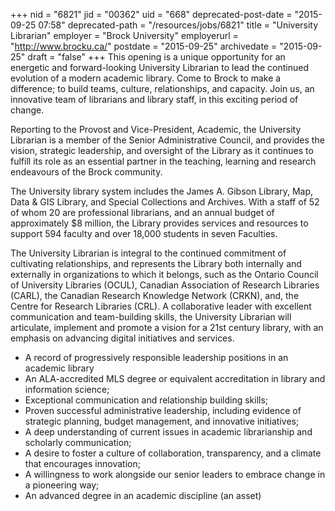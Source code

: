 +++
nid = "6821"
jid = "00362"
uid = "668"
deprecated-post-date = "2015-09-25 07:58"
deprecated-path = "/resources/jobs/6821"
title = "University Librarian"
employer = "Brock University"
employerurl = "http://www.brocku.ca/"
postdate = "2015-09-25"
archivedate = "2015-09-25"
draft = "false"
+++
This opening is a unique opportunity for an energetic and
forward-looking University Librarian to lead the continued evolution of
a modern academic library. Come to Brock to make a difference; to build
teams, culture, relationships, and capacity. Join us, an innovative team
of librarians and library staff, in this exciting period of change.

Reporting to the Provost and Vice-President, Academic, the University
Librarian is a member of the Senior Administrative Council, and provides
the vision, strategic leadership, and oversight of the Library as it
continues to fulfill its role as an essential partner in the teaching,
learning and research endeavours of the Brock community.

The University library system includes the James A. Gibson Library, Map,
Data & GIS Library, and Special Collections and Archives. With a staff
of 52 of whom 20 are professional librarians, and an annual budget of
approximately $8 million, the Library provides services and resources
to support 594 faculty and over 18,000 students in seven Faculties.

The University Librarian is integral to the continued commitment of
cultivating relationships, and represents the Library both internally
and externally in organizations to which it belongs, such as the Ontario
Council of University Libraries (OCUL), Canadian Association of Research
Libraries (CARL), the Canadian Research Knowledge Network (CRKN), and,
the Centre for Research Libraries (CRL). A collaborative leader with
excellent communication and team-building skills, the University
Librarian will articulate, implement and promote a vision for a 21st
century library, with an emphasis on advancing digital initiatives and
services.
  
-   A record of progressively responsible leadership positions in an
    academic library
-   An ALA-accredited MLS degree or equivalent accreditation in library
    and information science;
-   Exceptional communication and relationship building skills;
-   Proven successful administrative leadership, including evidence of
    strategic planning, budget management, and innovative initiatives;
-   A deep understanding of current issues in academic librarianship and
    scholarly communication;
-   A desire to foster a culture of collaboration, transparency, and a
    climate that encourages innovation;
-   A willingness to work alongside our senior leaders to embrace change
    in a pioneering way;
-   An advanced degree in an academic discipline (an asset)

